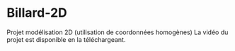 # Billard-2D
Projet modélisation 2D (utilisation de coordonnées homogènes)
La vidéo du projet est disponible en la téléchargeant.
